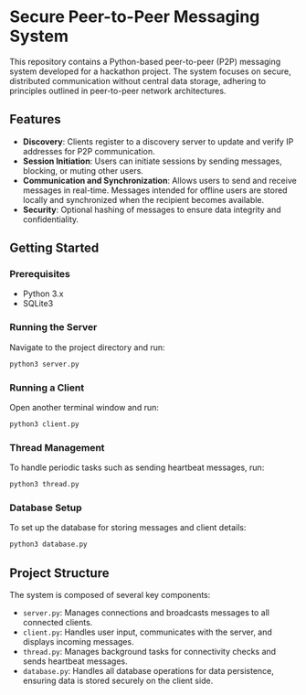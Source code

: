 # Secure Peer-to-Peer Messaging System

This repository contains a Python-based peer-to-peer (P2P) messaging system developed for a hackathon project. The system focuses on secure, distributed communication without central data storage, adhering to principles outlined in peer-to-peer network architectures.

## Features

- **Discovery**: Clients register to a discovery server to update and verify IP addresses for P2P communication.
- **Session Initiation**: Users can initiate sessions by sending messages, blocking, or muting other users.
- **Communication and Synchronization**: Allows users to send and receive messages in real-time. Messages intended for offline users are stored locally and synchronized when the recipient becomes available.
- **Security**: Optional hashing of messages to ensure data integrity and confidentiality.

## Getting Started

### Prerequisites

- Python 3.x
- SQLite3

### Running the Server

Navigate to the project directory and run:

```bash
python3 server.py
```
### Running a Client

Open another terminal window and run:

```bash
python3 client.py
```
### Thread Management

To handle periodic tasks such as sending heartbeat messages, run:

```bash
python3 thread.py
```
### Database Setup

To set up the database for storing messages and client details:
```bash
python3 database.py
```
## Project Structure

The system is composed of several key components:

- `server.py`: Manages connections and broadcasts messages to all connected clients.
- `client.py`: Handles user input, communicates with the server, and displays incoming messages.
- `thread.py`: Manages background tasks for connectivity checks and sends heartbeat messages.
- `database.py`: Handles all database operations for data persistence, ensuring data is stored securely on the client side.

